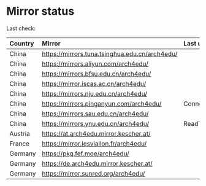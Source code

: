 <script src="./time.js"></script>
# Mirror status
Last check: <script type="text/javascript">localize(1677075524.80878);</script>

|Country|Mirror|Last update|
|:------|:-----|:----------|
|China|https://mirrors.tuna.tsinghua.edu.cn/arch4edu/|<script type="text/javascript">localize(1677043415);</script>|
|China|https://mirrors.aliyun.com/arch4edu/|<script type="text/javascript">localize(1677004440);</script>|
|China|https://mirrors.bfsu.edu.cn/arch4edu/|<script type="text/javascript">localize(1677043415);</script>|
|China|https://mirror.iscas.ac.cn/arch4edu/|<script type="text/javascript">localize(1677043415);</script>|
|China|https://mirrors.nju.edu.cn/arch4edu/|<script type="text/javascript">localize(1677043415);</script>|
|China|https://mirrors.pinganyun.com/arch4edu/|ConnectionError|
|China|https://mirrors.sau.edu.cn/arch4edu/|<script type="text/javascript">localize(1673850842);</script>|
|China|https://mirrors.ynu.edu.cn/arch4edu/|ReadTimeout|
|Austria|https://at.arch4edu.mirror.kescher.at/|<script type="text/javascript">localize(1677043415);</script>|
|France|https://mirror.lesviallon.fr/arch4edu/|<script type="text/javascript">localize(1677043415);</script>|
|Germany|https://pkg.fef.moe/arch4edu/|<script type="text/javascript">localize(1677043415);</script>|
|Germany|https://de.arch4edu.mirror.kescher.at/|<script type="text/javascript">localize(1677043415);</script>|
|Germany|https://mirror.sunred.org/arch4edu/|<script type="text/javascript">localize(1677043415);</script>|

<script src="./tablefilter/tablefilter.js"></script>
<script src="./table.js"></script>